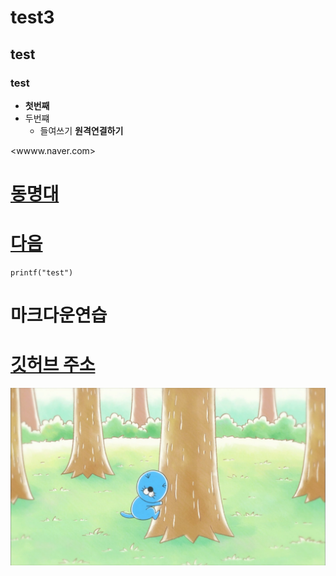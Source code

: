 # test3
## test
### test

* __첫번째__
* 두번쨰
  * 들여쓰기
**원격연결하기**

<wwww.naver.com>
# [동명대](www.tu.ac.kr)
# [다음](daun.net)
`printf("test")`

# 마크다운연습
# [깃허브 주소](https://github.com/kijjjj)
![대체텍스트](./IMG_6501.jpg)
